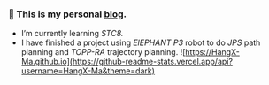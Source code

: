 ### 🚀 This is my personal [blog](https://HangX-Ma.github.io). 
- I’m currently learning _STC8._
- I have finished a project using _ElEPHANT P3_ robot to do _JPS_ path planning and _TOPP-RA_ trajectory planning.
![https://HangX-Ma.github.io](https://github-readme-stats.vercel.app/api?username=HangX-Ma&theme=dark) 


<!--
**HangX-Ma/HangX-Ma** is a ✨ _special_ ✨ repository because its `README.md` (this file) appears on your GitHub profile.

Here are some ideas to get you started:

- 🔭 I’m currently working on ...
- 🌱 I’m currently learning ...
- 👯 I’m looking to collaborate on ...
- 🤔 I’m looking for help with ...
- 💬 Ask me about ...
- 📫 How to reach me: ...
- 😄 Pronouns: ...
- ⚡ Fun fact: ...
-->
